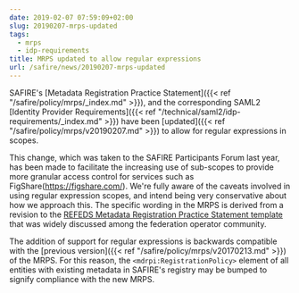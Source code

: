 ```yaml
---
date: 2019-02-07 07:59:09+02:00
slug: 20190207-mrps-updated
tags:
  - mrps
  - idp-requirements
title: MRPS updated to allow regular expressions
url: /safire/news/20190207-mrps-updated
---
```


SAFIRE's [Metadata Registration Practice Statement]({{< ref "/safire/policy/mrps/_index.md" >}}), and the corresponding SAML2 [Identity Provider Requirements]({{< ref "/technical/saml2/idp-requirements/_index.md" >}}) have been [updated]({{< ref "/safire/policy/mrps/v20190207.md" >}}) to allow for regular expressions in scopes.<!--more-->

This change, which was taken to the SAFIRE Participants Forum last year, has been made to facilitate the increasing use of sub-scopes to provide more granular access control for services such as FigShare(https://figshare.com/). We're fully aware of the caveats involved in using regular expression scopes, and intend being very conservative about how we approach this. The specific wording in the MRPS is derived from a revision to the [REFEDS Metadata Registration Practice Statement template](https://github.com/REFEDS/MRPS/blob/master/mrps.md) that was widely discussed among the federation operator community.

The addition of support for regular expressions is backwards compatible with the [previous version]({{< ref "/safire/policy/mrps/v20170213.md" >}}) of the MRPS. For this reason, the `<mdrpi:RegistrationPolicy>` element of all entities with existing metadata in SAFIRE's registry may be bumped to signify compliance with the new MRPS.
